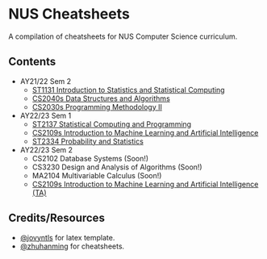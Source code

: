 # NUS Cheatsheets

A compilation of cheatsheets for NUS Computer Science curriculum.

## Contents

- AY21/22 Sem 2
  - [ST1131 Introduction to Statistics and Statistical Computing](https://github.com/Zxun2/cheatsheets/tree/main/ST1131)
  - [CS2040s Data Structures and Algorithms](https://github.com/Zxun2/cheatsheets/tree/main/CS2040s)
  - [CS2030s Programming Methodology II](https://github.com/Zxun2/cheatsheets/tree/main/CS2030s)
- AY22/23 Sem 1
  - [ST2137 Statistical Computing and Programming](https://github.com/Zxun2/cheatsheets/tree/main/ST2137)
  - [CS2109s Introduction to Machine Learning and Artificial Intelligence](https://github.com/Zxun2/cheatsheets/tree/main/CS2109s)
  - [ST2334 Probability and Statistics](https://github.com/Zxun2/cheatsheets/tree/main/ST2334)
- AY22/23 Sem 2 
  - CS2102 Database Systems (Soon!)
  - CS3230 Design and Analysis of Algorithms (Soon!)
  - MA2104 Multivariable Calculus (Soon!) 
  - [CS2109s Introduction to Machine Learning and Artificial Intelligence (TA)](https://github.com/Zxun2/cheatsheets/tree/main/CS2109s/tutorial%20slides) 

## Credits/Resources

- [@jovyntls](https://github.com/jovyntls/) for latex template.
- [@zhuhanming](https://github.com/zhuhanming) for cheatsheets.
